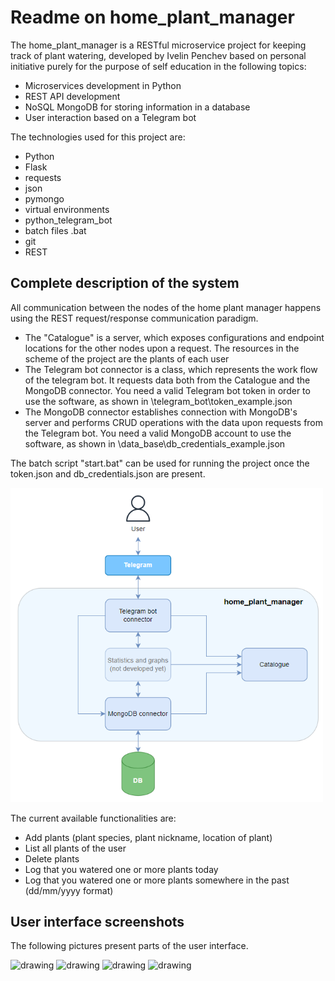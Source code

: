 #  Readme on home_plant_manager
 The home_plant_manager is a RESTful microservice project for keeping track of plant watering, developed by Ivelin Penchev based on personal initiative purely for the purpose of self education in the following topics:
 
 - Microservices development in Python
 - REST API development
 - NoSQL MongoDB for storing information in a database
 - User interaction based on a Telegram bot

The technologies used for this project are:

 - Python
 - Flask 
 - requests
 - json
 - pymongo
 - virtual environments
 - python_telegram_bot
 - batch files .bat
 - git
 - REST
 

## Complete description of the system

All communication between the nodes of the home plant manager happens using the REST request/response communication paradigm. 

- The "Catalogue" is a server, which exposes configurations and endpoint locations for the other nodes upon a request. The resources in the scheme of the project are the plants of each user
- The Telegram bot connector is a class, which represents the work flow of the telegram bot. It requests data both from the Catalogue and the MongoDB connector. You need a valid Telegram bot token in order to use the software, as shown in \telegram_bot\token_example.json
- The MongoDB connector establishes connection with MongoDB's server and performs CRUD operations with the data upon requests from the Telegram bot. You need a valid MongoDB account to use the software, as shown in \data_base\db_credentials_example.json

The batch script "start.bat" can be used for running the project once the token.json and db_credentials.json are present.

<img src="./pics/system-description.png" alt="drawing" width="500"/>

The current available functionalities are: 

- Add plants (plant species, plant nickname, location of plant)
- List all plants of the user
- Delete plants
- Log that you watered one or more plants today
- Log that you watered one or more plants somewhere in the past (dd/mm/yyyy format)

## User interface screenshots

The following pictures present parts of the user interface.


<img src="./pics/telegram_1.png" alt="drawing" width="200"/>
<img src="./pics/telegram_2.png" alt="drawing" width="200"/>
<img src="./pics/telegram_3.png" alt="drawing" width="200"/>
<img src="./pics/telegram_4.png" alt="drawing" width="200"/>



 







